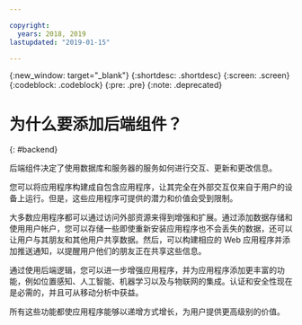 ```yaml
---

copyright:
  years: 2018, 2019
lastupdated: "2019-01-15"

---
```


{:new_window: target="_blank"}
{:shortdesc: .shortdesc}
{:screen: .screen}
{:codeblock: .codeblock}
{:pre: .pre}
{:note: .deprecated}

# 为什么要添加后端组件？
{: #backend}

后端组件决定了使用数据库和服务器的服务如何进行交互、更新和更改信息。

您可以将应用程序构建成自包含应用程序，让其完全在外部交互仅来自于用户的设备上运行。但是，这些应用程序可提供的潜力和价值会受到限制。

大多数应用程序都可以通过访问外部资源来得到增强和扩展。通过添加数据存储和使用用户帐户，您可以存储一些即使重新安装应用程序也不会丢失的数据，还可以让用户与其朋友和其他用户共享数据。然后，可以构建相应的 Web 应用程序并添加推送通知，以提醒用户他们的朋友正在共享这些信息。

通过使用后端逻辑，您可以进一步增强应用程序，并为应用程序添加更丰富的功能，例如位置感知、人工智能、机器学习以及与物联网的集成。认证和安全性现在是必需的，并且可从移动分析中获益。

所有这些功能都使应用程序能够以递增方式增长，为用户提供更高级别的价值。

